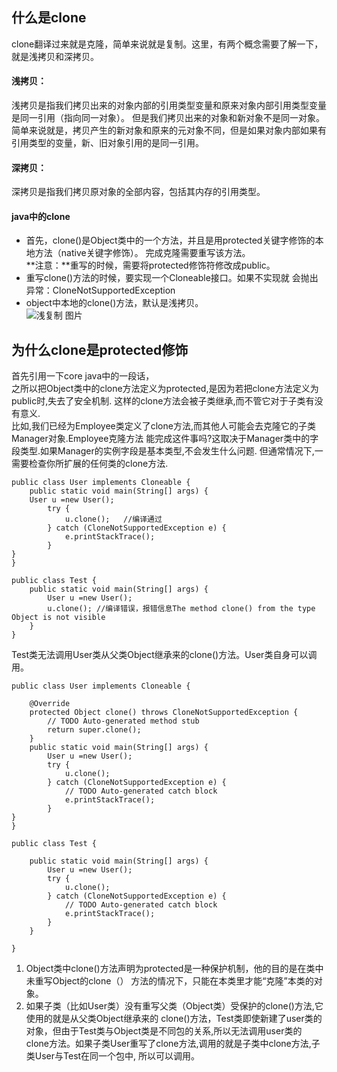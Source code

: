 ## 什么是clone
clone翻译过来就是克隆，简单来说就是复制。这里，有两个概念需要了解一下，就是浅拷贝和深拷贝。  
#### 浅拷贝：
浅拷贝是指我们拷贝出来的对象内部的引用类型变量和原来对象内部引用类型变量是同一引用（指向同一对象）。
但是我们拷贝出来的对象和新对象不是同一对象。  
简单来说就是，拷贝产生的新对象和原来的元对象不同，但是如果对象内部如果有引用类型的变量，新、旧对象引用的是同一引用。  
#### 深拷贝：
深拷贝是指我们拷贝原对象的全部内容，包括其内存的引用类型。  
#### java中的clone  
- 首先，clone()是Object类中的一个方法，并且是用protected关键字修饰的本地方法（native关键字修饰）。
完成克隆需要重写该方法。  
**注意：**重写的时候，需要将protected修饰符修改成public。
- 重写clone()方法的时候，要实现一个Cloneable接口。如果不实现就
会抛出异常：CloneNotSupportedException
- object中本地的clone()方法，默认是浅拷贝。  
![浅复制 图片](https://imgchr.com/i/tjq2Yn)
## 为什么clone是protected修饰
首先引用一下core java中的一段话，  
之所以把Object类中的clone方法定义为protected,是因为若把clone方法定义为public时,失去了安全机制.
这样的clone方法会被子类继承,而不管它对于子类有没有意义.  
比如,我们已经为Employee类定义了clone方法,而其他人可能会去克隆它的子类Manager对象.Employee克隆方法
能完成这件事吗?这取决于Manager类中的字段类型.如果Manager的实例字段是基本类型,不会发生什么问题.
但通常情况下,一需要检查你所扩展的任何类的clone方法.  
```
public class User implements Cloneable {
	public static void main(String[] args) {	
	User u =new User();
		try {
			u.clone();   //编译通过
		} catch (CloneNotSupportedException e) {
			e.printStackTrace();
		}
}
}

public class Test {
	public static void main(String[] args) {
		User u =new User();
		u.clone(); //编译错误，报错信息The method clone() from the type Object is not visible
	}
}
```   
Test类无法调用User类从父类Object继承来的clone()方法。User类自身可以调用。  
```
public class User implements Cloneable {
   
	@Override
	protected Object clone() throws CloneNotSupportedException {
		// TODO Auto-generated method stub
		return super.clone();
	}
	public static void main(String[] args) {
		User u =new User();
		try {
			u.clone();
		} catch (CloneNotSupportedException e) {
			// TODO Auto-generated catch block
			e.printStackTrace();
		}
}
}

public class Test {

	public static void main(String[] args) {
		User u =new User();
		try {
			u.clone();
		} catch (CloneNotSupportedException e) {
			// TODO Auto-generated catch block
			e.printStackTrace();
		}
	}

}
```
1. Object类中clone()方法声明为protected是一种保护机制，他的目的是在类中未重写Object的clone（）
方法的情况下，只能在本类里才能“克隆”本类的对象。  
2. 如果子类（比如User类）没有重写父类（Object类）受保护的clone()方法,它使用的就是从父类Object继承来的
clone()方法，Test类即使新建了user类的对象，但由于Test类与Object类是不同包的关系,所以无法调用user类的
clone方法。如果子类User重写了clone方法,调用的就是子类中clone方法,子类User与Test在同一个包中,
所以可以调用。